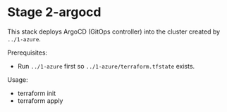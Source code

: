 # Stage 2-argocd

This stack deploys ArgoCD (GitOps controller) into the cluster created by `../1-azure`.

Prerequisites:
- Run `../1-azure` first so `../1-azure/terraform.tfstate` exists.

Usage:

- terraform init
- terraform apply
